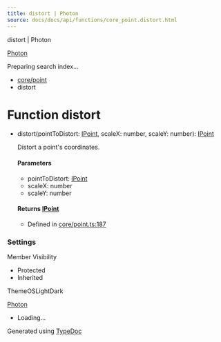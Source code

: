 ```yaml
---
title: distort | Photon
source: docs/docs/api/functions/core_point.distort.html
---
```


distort | Photon

[Photon](../index.md)




Preparing search index...

* [core/point](../modules/core_point.md)
* distort

# Function distort

* distort(pointToDistort: [IPoint](../interfaces/core_schema.IPoint.md), scaleX: number, scaleY: number): [IPoint](../interfaces/core_schema.IPoint.md)

  Distort a point's coordinates.

  #### Parameters

  + pointToDistort: [IPoint](../interfaces/core_schema.IPoint.md)
  + scaleX: number
  + scaleY: number

  #### Returns [IPoint](../interfaces/core_schema.IPoint.md)

  + Defined in [core/point.ts:187](https://github.com/mwhite454/photon/blob/main/packages/photon/src/core/point.ts#L187)

### Settings

Member Visibility

* Protected
* Inherited

ThemeOSLightDark

[Photon](../index.md)

* Loading...

Generated using [TypeDoc](https://typedoc.org/)
